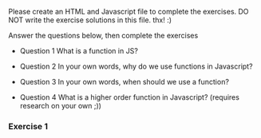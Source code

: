 Please create an HTML and Javascript file to complete the exercises.
DO NOT write the  exercise solutions in this file. thx! :)


Answer the questions below, then complete the exercises

- Question 1 
    What is a function in JS?

- Question 2
In your own words, why do we use functions in Javascript?

- Question 3
In your own words, when should we use a function?

- Question 4
 What is a higher order function in Javascript? (requires research on your own ;))



### Exercise 1
